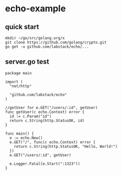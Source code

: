 # echo-example
## quick start

    mkdir ~/go/src/golang.org/x
    git clone https://github.com/golang/crypto.git
    go get -u github.com/labstack/echo/...
    
## server.go test

    package main

    import (
      "net/http"

      "github.com/labstack/echo"
    )

    //getUser for e.GET("/users/:id", getUser)
    func getUser(c echo.Context) error {
      id := c.Param("id")
      return c.String(http.StatusOK, id)
    }

    func main() {
      e := echo.New()
      e.GET("/", func(c echo.Context) error {
        return c.String(http.StatusOK, "Hello, World!")
      })
      e.GET("/users/:id", getUser)

      e.Logger.Fatal(e.Start(":1323"))
    }
